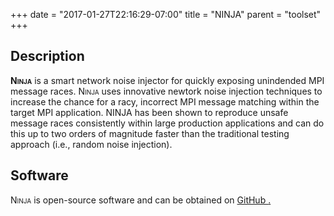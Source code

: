 +++
date = "2017-01-27T22:16:29-07:00"
title = "NINJA"
parent = "toolset"
+++

## Description

<span style="font-variant: small-caps;"><b>Ninja</b></span> is a smart network noise injector
for quickly exposing unindended MPI message races.
<span style="font-variant: small-caps;">Ninja</span> uses innovative newtork noise injection
techniques to increase the chance for a racy, incorrect MPI message matching within the target
MPI application. NINJA has been shown to reproduce unsafe message races consistently within
large production applications and can do this up to two orders of magnitude faster than the
traditional testing approach (i.e., random noise injection). 

## Software

<span style="font-variant: small-caps;">Ninja</span> is open-source software and can be obtained on <a class="smooth-link" title="GitHub" href="https://github.com/PRUNERS/NINJA">GitHub <i class="fa fa-github"></i>.


